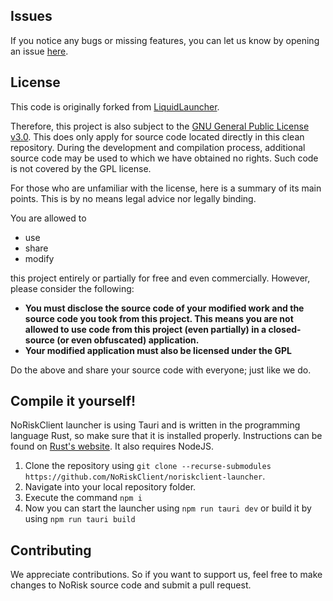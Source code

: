 ## Issues

If you notice any bugs or missing features, you can let us know by opening an issue [here](https://github.com/NoRiskClient/issues/issues/new/choose).

## License
This code is originally forked from [LiquidLauncher](https://github.com/CCBlueX/LiquidLauncher).

Therefore, this project is also subject to the [GNU General Public License v3.0](LICENSE). This does only apply for source code located directly in this clean repository. During the development and compilation process, additional source code may be used to which we have obtained no rights. Such code is not covered by the GPL license.

For those who are unfamiliar with the license, here is a summary of its main points. This is by no means legal advice nor legally binding.

You are allowed to
- use
- share
- modify

this project entirely or partially for free and even commercially. However, please consider the following:

- **You must disclose the source code of your modified work and the source code you took from this project. This means you are not allowed to use code from this project (even partially) in a closed-source (or even obfuscated) application.**
- **Your modified application must also be licensed under the GPL** 

Do the above and share your source code with everyone; just like we do.

## Compile it yourself!
NoRiskClient launcher is using Tauri and is written in the programming language Rust, so make sure that it is installed properly. Instructions can be found on [Rust's website](https://www.rust-lang.org/learn/get-started). It also requires NodeJS.
1. Clone the repository using `git clone --recurse-submodules https://github.com/NoRiskClient/noriskclient-launcher`. 
2. Navigate into your local repository folder.
3. Execute the command `npm i`
4. Now you can start the launcher using `npm run tauri dev` or build it by using `npm run tauri build`

## Contributing
We appreciate contributions. So if you want to support us, feel free to make changes to NoRisk source code and submit a pull request.
